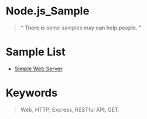 # Node.js_Sample
> “ There is some samples may can help people. ”

# Sample List
- [Simple Web Server](Simple_Web_Server/)

# Keywords
> Web, HTTP, Express, RESTful API, GET.